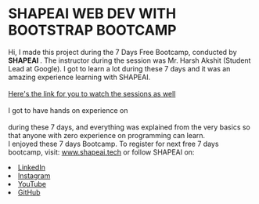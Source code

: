 # SHAPEAI WEB DEV WITH BOOTSTRAP BOOTCAMP
Hi, I made this project during the 7 Days Free Bootcamp, conducted by <b> SHAPEAI </b>.
The instructor during the session was Mr. Harsh Akshit (Student Lead at Google). I got to
learn a lot during these 7 days and it was an amazing experience learning with SHAPEAI.<br><br>
<a href="https://www.youtube.com/watch?v=yZeJTQXvA-I&list=PL7zl8TDRnbuljbDX-DamOSa2h97499sP4"> Here's the link for you to watch the sessions as well</a>
<br><br>I got to have hands on experience on<br>
<br>during these 7 days, and everything was explained from the very basics so that
anyone with zero experience on programming can learn.<br>
I enjoyed these 7 days Bootcamp. To register for next free 7 days bootcamp, visit:
www.shapeai.tech
or follow SHAPEAI on:<br>
<li><a href="https://in.linkedin.com/company/shapeai">LinkedIn</a>
<li><a href="https://www.instagram.com/shape.ai/?hl=en">Instagram</a>
<li><a href="https://www.youtube.com/channel/UCTUvDLTW9meuDXWcbmISPdA">YouTube</a>
<li><a href="https://github.com/shapeai">GitHub</a>
